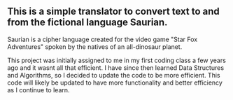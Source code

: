 ## This is a simple translator to convert text to and from the fictional language Saurian. 

Saurian is a cipher language created for the video game "Star Fox Adventures" spoken by the natives of an all-dinosaur planet. 

This project was initially assigned to me in my first coding class a few years ago and it wasnt all that efficient. I have since then learned Data Structures and Algorithms, so I decided to update the code to be more efficient. This code will likely be updated to have more functionality and better efficiency as I continue to learn.
